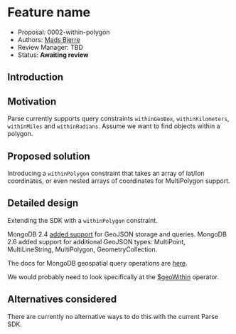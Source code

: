 # Feature name

* Proposal: 0002-within-polygon
* Authors: [Mads Bjerre](https://github.com/madsb)
* Review Manager: TBD
* Status: **Awaiting review**

## Introduction
## Motivation

Parse currently supports query constraints `withinGeoBox`, `withinKilometers`, `withinMiles` and `withinRadians`. Assume we want to find objects within a polygon.

## Proposed solution

Introducing a `withinPolygon` constraint that takes an array of lat/lon coordinates, or even nested arrays of coordinates for MultiPolygon support.

## Detailed design

Extending the SDK with a `withinPolygon` constraint.

MongoDB 2.4 [added support](https://docs.mongodb.com/manual/applications/geospatial-indexes/#geojson-objects) for GeoJSON storage and queries. MongoDB 2.6 added support for additional GeoJSON types: MultiPoint, MultiLineString, MultiPolygon, GeometryCollection.

The docs for MongoDB geospatial query operations are [here](https://docs.mongodb.com/manual/applications/geospatial-indexes/#query-operations).

We would probably need to look specifically at the [$geoWithin](https://docs.mongodb.com/manual/reference/operator/query/geoWithin/#op._S_geoWithin) operator.

## Alternatives considered

There are currently no alternative ways to do this with the current Parse SDK.